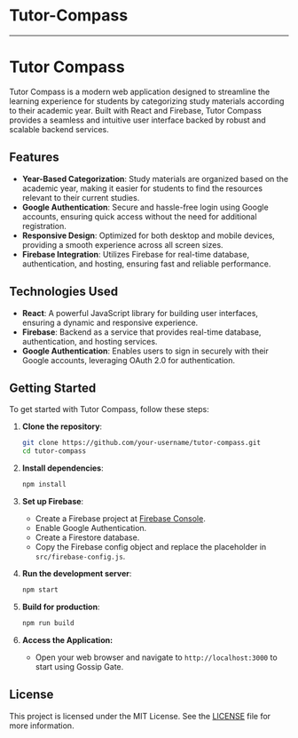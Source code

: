 # Tutor-Compass




---

# Tutor Compass

Tutor Compass is a modern web application designed to streamline the learning experience for students by categorizing study materials according to their academic year. Built with React and Firebase, Tutor Compass provides a seamless and intuitive user interface backed by robust and scalable backend services.

## Features

- **Year-Based Categorization**: Study materials are organized based on the academic year, making it easier for students to find the resources relevant to their current studies.
- **Google Authentication**: Secure and hassle-free login using Google accounts, ensuring quick access without the need for additional registration.
- **Responsive Design**: Optimized for both desktop and mobile devices, providing a smooth experience across all screen sizes.
- **Firebase Integration**: Utilizes Firebase for real-time database, authentication, and hosting, ensuring fast and reliable performance.

## Technologies Used

- **React**: A powerful JavaScript library for building user interfaces, ensuring a dynamic and responsive experience.
- **Firebase**: Backend as a service that provides real-time database, authentication, and hosting services.
- **Google Authentication**: Enables users to sign in securely with their Google accounts, leveraging OAuth 2.0 for authentication.

## Getting Started

To get started with Tutor Compass, follow these steps:

1. **Clone the repository**:
   ```bash
   git clone https://github.com/your-username/tutor-compass.git
   cd tutor-compass
   ```

2. **Install dependencies**:
   ```bash
   npm install
   ```

3. **Set up Firebase**:
   - Create a Firebase project at [Firebase Console](https://console.firebase.google.com/).
   - Enable Google Authentication.
   - Create a Firestore database.
   - Copy the Firebase config object and replace the placeholder in `src/firebase-config.js`.

4. **Run the development server**:
   ```bash
   npm start
   ```

5. **Build for production**:
   ```bash
   npm run build
   ```

6. **Access the Application:**
   - Open your web browser and navigate to `http://localhost:3000` to start using Gossip Gate.



## License

This project is licensed under the MIT License. See the [LICENSE](LICENSE) file for more information.

